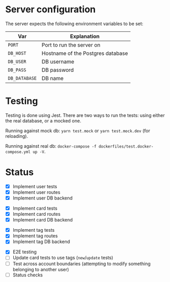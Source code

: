 # Server configuration

The server expects the following environment variables to be set:

| Var           | Explanation                       |
| ------------- | --------------------------------- |
| `PORT`        | Port to run the server on         |
| `DB_HOST`     | Hostname of the Postgres database |
| `DB_USER`     | DB username                       |
| `DB_PASS`     | DB password                       |
| `DB_DATABASE` | DB name                           |

# Testing

Testing is done using Jest. There are two ways to run the tests: using either the real database, or a mocked one.

Running against mock db: `yarn test.mock` or `yarn test.mock.dev` (for reloading).

Running against real db: `docker-compose -f dockerfiles/test.docker-compose.yml up -V`.

# Status

- [x] Implement user tests
- [x] Implement user routes
- [x] Implement user DB backend

<!-- -->

- [x] Implement card tests
- [x] Implement card routes
- [x] Implement card DB backend

<!-- -->

- [x] Implement tag tests
- [x] Implement tag routes
- [x] Implement tag DB backend

<!-- -->

- [x] E2E testing
- [ ] Update card tests to use tags (`new`/`update` tests)
- [ ] Test across account boundaries (attempting to modify something belonging to another user)
- [ ] Status checks
